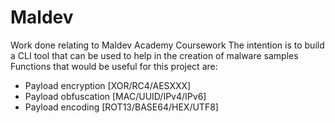 # Maldev
Work done relating to Maldev Academy Coursework
The intention is to build a CLI tool that can be used to help in the creation of malware samples
Functions that would be useful for this project are:
- Payload encryption [XOR/RC4/AESXXX]
- Payload obfuscation [MAC/UUID/IPv4/IPv6]
- Payload encoding [ROT13/BASE64/HEX/UTF8]

